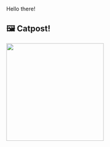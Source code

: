 Hello there!



## 🖼️ Catpost!

<sub>
    <img src="https://cdn2.thecatapi.com/images/tMuGVJOcy.png" height="256">
</sub>

